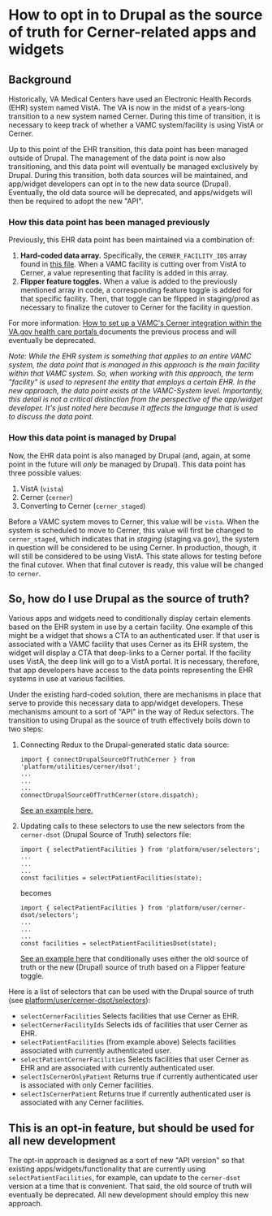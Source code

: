 # How to opt in to Drupal as the source of truth for Cerner-related apps and widgets
## Background
Historically, VA Medical Centers have used an Electronic Health Records (EHR) system named VistA. The VA is now in the midst of a years-long transition to a new system named Cerner. During this time of transition, it is necessary to keep track of whether a VAMC system/facility is using VistA or Cerner.  

Up to this point of the EHR transition, this data point has been managed outside of Drupal. The management of the data point is now also transitioning, and this data point will eventually be managed exclusively by Drupal. During this transition, both data sources will be maintained, and app/widget developers can opt in to the new data source (Drupal). Eventually, the old data source will be deprecated, and apps/widgets will then be required to adopt the new "API".

### How this data point has been managed previously
Previously, this EHR data point has been maintained via a combination of: 
1. **Hard-coded data array.** Specifically, the `CERNER_FACILITY_IDS` array found in [this file](https://github.com/department-of-veterans-affairs/vets-website/blob/main/src/platform/utilities/cerner/index.js). When a VAMC facility is cutting over from VistA to Cerner, a value representing that facility is added in this array.
2. **Flipper feature toggles.** When a value is added to the previously mentioned array in code, a corresponding feature toggle is added for that specific facility. Then, that toggle can be flipped in staging/prod as necessary to finalize the cutover to Cerner for the facility in question.

For more information: [How to set up a VAMC's Cerner integration within the VA.gov health care portals
](https://github.com/department-of-veterans-affairs/va.gov-team/blob/master/products/public-websites/Cerner-Support/how_to_set_up_vamc_cerner_within_va_health_care_portals.md) documents the previous process and will eventually be deprecated.

_Note: While the EHR system is something that applies to an entire VAMC system, the data point that is managed in this approach is the main facility within that VAMC system. So, when working with this approach, the term "facility" is used to represent the entity that employs a certain EHR. In the new approach, the data point exists at the VAMC-System level. Importantly, this detail is not a critical distinction from the perspective of the app/widget developer. It's just noted here because it affects the language that is used to discuss the data point._

### How this data point is managed by Drupal
Now, the EHR data point is also managed by Drupal (and, again, at some point in the future will *only* be managed by Drupal). This data point has three possible values: 
1. VistA (`vista`)
2. Cerner (`cerner`)
3. Converting to Cerner (`cerner_staged`)

Before a VAMC system moves to Cerner, this value will be `vista`. When the system is scheduled to move to Cerner, this value will first be changed to `cerner_staged`, which indicates that in _staging_ (staging.va.gov), the system in question will be considered to be using Cerner. In production, though, it will still be considered to be using VistA. This state allows for testing before the final cutover. When that final cutover is ready, this value will be changed to `cerner`.

## So, how do I use Drupal as the source of truth?
Various apps and widgets need to conditionally display certain elements based on the EHR system in use by a certain facility. One example of this might be a widget that shows a CTA to an authenticated user. If that user is associated with a VAMC facility that uses Cerner as its EHR system, the widget will display a CTA that deep-links to a Cerner portal. If the facility uses VistA, the deep link will go to a VistA portal. It is necessary, therefore, that app developers have access to the data points representing the EHR systems in use at various facilities.

Under the existing hard-coded solution, there are mechanisms in place that serve to provide this necessary data to app/widget developers. These mechanisms amount to a sort of "API" in the way of Redux selectors. The transition to using Drupal as the source of truth effectively boils down to two steps:
1. Connecting Redux to the Drupal-generated static data source:
    ```
    import { connectDrupalSourceOfTruthCerner } from 'platform/utilities/cerner/dsot';
    ...
    ...
    ...
    connectDrupalSourceOfTruthCerner(store.dispatch);
    ```
    
    [See an example here.](https://github.com/department-of-veterans-affairs/vets-website/blob/fc37c42addc87a150b13a8238776b77dc7fd2c7b/src/applications/static-pages/health-care-manage-benefits/get-medical-records-page/index.js#L10)
    
    
2. Updating calls to these selectors to use the new selectors from the `cerner-dsot` (Drupal Source of Truth) selectors file:

   ```
   import { selectPatientFacilities } from 'platform/user/selectors';
   ...
   ...
   ...
   const facilities = selectPatientFacilities(state);
   ```
   becomes
   ```
   import { selectPatientFacilities } from 'platform/user/cerner-dsot/selectors';
   ...
   ...
   ...
   const facilities = selectPatientFacilitiesDsot(state);
   ```
   [See an example here](https://github.com/department-of-veterans-affairs/vets-website/blob/fc37c42addc87a150b13a8238776b77dc7fd2c7b/src/applications/static-pages/health-care-manage-benefits/get-medical-records-page/components/App/index.js#L47) that conditionally uses either the old source of truth or the new (Drupal) source of truth based on a Flipper feature toggle.
   
Here is a list of selectors that can be used with the Drupal source of truth (see [platform/user/cerner-dsot/selectors](https://github.com/department-of-veterans-affairs/vets-website/blob/main/src/platform/user/cerner-dsot/selectors.js)):
- `selectCernerFacilities` Selects facilities that use Cerner as EHR.
- `selectCernerFacilityIds` Selects ids of facilities that user Cerner as EHR.
- `selectPatientFacilities` (from example above) Selects facilities associated with currently authenticated user.
- `selectPatientCernerFacilities` Selects facilities that user Cerner as EHR and are associated with currently authenticated user.
- `selectIsCernerOnlyPatient` Returns true if currently authenticated user is associated with only Cerner facilities.
- `selectIsCernerPatient` Returns true if currently authenticated user is associated with any Cerner facilities.


## This is an opt-in feature, but should be used for all new development
The opt-in approach is designed as a sort of new "API version" so that existing apps/widgets/functionality that are currently using `selectPatientFacilities`, for example, can update to the `cerner-dsot` version at a time that is convenient. That said, the old source of truth will eventually be deprecated. All new development should employ this new approach.


